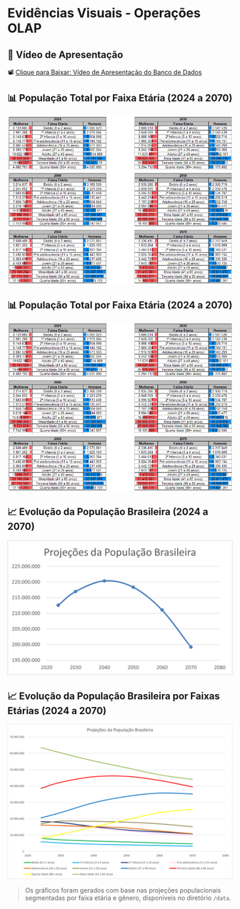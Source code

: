 # Evidências Visuais - Operações OLAP

## 🎥 Vídeo de Apresentação
📽️ [Clique para Baixar: Vídeo de Apresentação do Banco de Dados](video/video_apresentacao_banco_dados.mp4)

## 📊 População Total por Faixa Etária (2024 a 2070)
![Gráfico por Faixa Etária Décadas](Graficos/grafico_faixa_etaria_decadas.png)

## 📊 População Total por Faixa Etária (2024 a 2070)
![Gráfico por Faixa Etária Décadas](Graficos/grafico_faixa_etaria_decadas.png)

## 📈 Evolução da População Brasileira (2024 a 2070)
![Gráfico da Evolução da População Brasileira](Graficos/Proj_PopBrasil_Decadas.png)

## 📈 Evolução da População Brasileira por Faixas Etárias (2024 a 2070)
![Gráfico da Evolução da População Brasileira por Faixas Etárias](Graficos/Proj_PopBrasil_FaixasEtarias.png)

> Os gráficos foram gerados com base nas projeções populacionais segmentadas por faixa etária e gênero, disponíveis no diretório `/data`.

